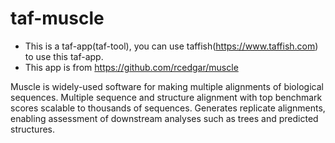 # taf-muscle

- This is a taf-app(taf-tool), you can use taffish(https://www.taffish.com) to use this taf-app.
- This app is from https://github.com/rcedgar/muscle

Muscle is widely-used software for making multiple alignments of biological sequences. Multiple sequence and structure alignment with top benchmark scores scalable to thousands of sequences. Generates replicate alignments, enabling assessment of downstream analyses such as trees and predicted structures.
